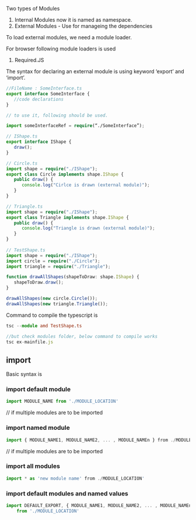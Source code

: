

Two types of Modules
 1. Internal Modules now it is named as namespace. 
 1. External Modules - Use for manageing the dependencies
 
To load external modules, we need a module loader.

For browser following module loaders is used
 1. Required.JS

The syntax for declaring an external module is using keyword ‘export’ and ‘import’.


```typescript
//FileName : SomeInterface.ts 
export interface SomeInterface { 
   //code declarations 
}

// to use it, following should be used.

import someInterfaceRef = require(“./SomeInterface”);

// IShape.ts 
export interface IShape { 
   draw(); 
}

// Circle.ts 
import shape = require("./IShape"); 
export class Circle implements shape.IShape { 
   public draw() { 
      console.log("Cirlce is drawn (external module)"); 
   } 
} 

// Triangle.ts 
import shape = require("./IShape"); 
export class Triangle implements shape.IShape { 
   public draw() { 
      console.log("Triangle is drawn (external module)"); 
   } 
}
   
// TestShape.ts 
import shape = require("./IShape"); 
import circle = require("./Circle"); 
import triangle = require("./Triangle");  

function drawAllShapes(shapeToDraw: shape.IShape) {
   shapeToDraw.draw(); 
} 

drawAllShapes(new circle.Circle()); 
drawAllShapes(new triangle.Triangle()); 

```

Command to compile the typescript is 

```typescript
tsc --module amd TestShape.ts

//but check modules folder, below command to compile works
tsc ex-mainfile.js 

```
## import 

Basic syntax is 
### import default module

```typescript
import MODULE_NAME from './MODULE_LOCATION'
```

// if multiple modules are to be imported
### import named module
```typescript
import { MODULE_NAME1, MODULE_NAME2, ... , MODULE_NAMEn } from ./MODULE_LOCATION'
```
// if multiple modules are to be imported
### import  all modules
```typescript
import * as 'new module name' from ./MODULE_LOCATION'
```

### import  default modules and named values
```typescript
import DEFAULT_EXPORT, { MODULE_NAME1, MODULE_NAME2, ... , MODULE_NAMEn } 
    from './MODULE_LOCATION'

```

